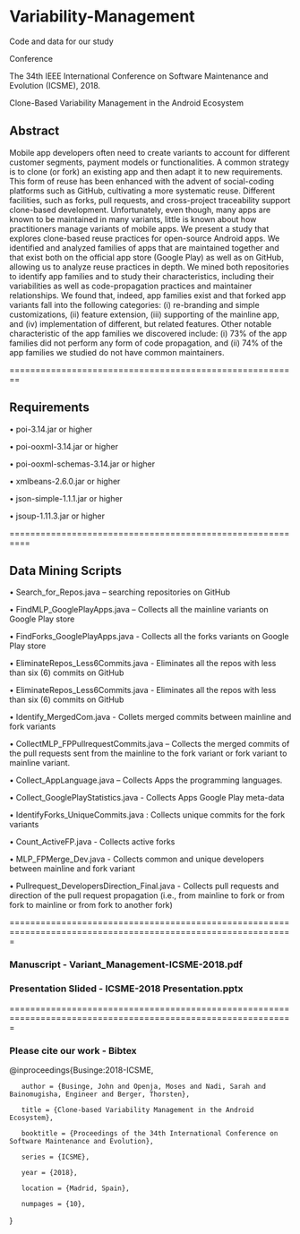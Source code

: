 # Variability-Management
Code and data for our study

Conference

The 34th IEEE International Conference on Software Maintenance and Evolution (ICSME), 2018.

Clone-Based Variability Management in the Android Ecosystem

## Abstract

Mobile app developers often need to create variants to account for different customer segments, payment models or functionalities. A common strategy is to clone (or fork) an existing app and then adapt it to new requirements. This form of reuse has been enhanced with the advent of social-coding platforms such as GitHub, cultivating a more systematic reuse. Different facilities, such as forks, pull requests, and cross-project traceability support clone-based development. Unfortunately, even though, many apps are known to be maintained in many variants, little is known about how practitioners manage variants of mobile apps. We present a study that explores clone-based reuse practices for open-source Android apps. We identified and analyzed families of apps that are maintained together and that exist both on the official app store (Google Play) as well as on GitHub, allowing us to analyze reuse practices in depth. We mined both repositories to identify app families and to study their characteristics, including their variabilities as well as code-propagation practices and maintainer relationships. We found that, indeed, app families exist and that forked app variants fall into the following categories: (i) re-branding and simple customizations, (ii) feature extension, (iii) supporting of the mainline app, and (iv) implementation of different, but related features. Other notable characteristic of the app families we discovered include: (i) 73% of the app families did not perform any form of code propagation, and (ii) 74% of the app families we studied do not have common maintainers.

========================================================

## Requirements

• poi-3.14.jar or higher

• poi-ooxml-3.14.jar or higher

• poi-ooxml-schemas-3.14.jar or higher

• xmlbeans-2.6.0.jar or higher

• json-simple-1.1.1.jar or higher

• jsoup-1.11.3.jar or higher

==========================================================

## Data Mining Scripts

•	Search_for_Repos.java – searching repositories on GitHub

•	FindMLP_GooglePlayApps.java – Collects all the mainline variants on Google Play store

•	FindForks_GooglePlayApps.java - Collects all the forks variants on Google Play store

•	EliminateRepos_Less6Commits.java - Eliminates all the repos with less than six (6) commits on GitHub

•	EliminateRepos_Less6Commits.java - Eliminates all the repos with less than six (6) commits on GitHub

•	Identify_MergedCom.java - Collets merged commits between mainline and fork variants

•	CollectMLP_FPPullrequestCommits.java – Collects the merged commits of the pull requests sent from the mainline to the fork variant or fork variant to mainline variant.

•	Collect_AppLanguage.java – Collects Apps the programming languages.

•	Collect_GooglePlayStatistics.java - Collects Apps Google Play meta-data

•	IdentifyForks_UniqueCommits.java : Collects unique commits for the fork variants

•	Count_ActiveFP.java - Collects active forks

•	MLP_FPMerge_Dev.java - Collects common and unique developers between mainline and fork variant

•	Pullrequest_DevelopersDirection_Final.java - Collects pull requests and direction of the pull request propagation (i.e., from mainline to fork or from fork to mainline or from fork to another fork)

=============================================================================================================

### Manuscript -  Variant_Management-ICSME-2018.pdf

### Presentation Slided -  ICSME-2018 Presentation.pptx

=============================================================================================================

### Please cite our work  - Bibtex

@inproceedings{Businge:2018-ICSME,

       author = {Businge, John and Openja, Moses and Nadi, Sarah and Bainomugisha, Engineer and Berger, Thorsten},
       
       title = {Clone-based Variability Management in the Android Ecosystem},
       
       booktitle = {Proceedings of the 34th International Conference on Software Maintenance and Evolution},
       
       series = {ICSME},
       
       year = {2018},
       
       location = {Madrid, Spain},
       
       numpages = {10},
}
